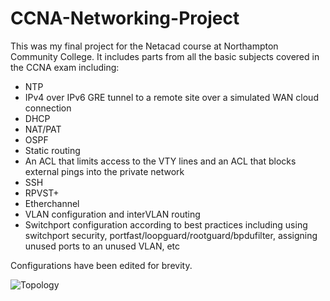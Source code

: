 # CCNA-Networking-Project
This was my final project for the Netacad course at Northampton Community College. It includes parts from all the basic subjects covered in the CCNA exam including:
   * NTP 
   * IPv4 over IPv6 GRE tunnel to a remote site over a simulated WAN cloud connection
   * DHCP
   * NAT/PAT
   * OSPF
   * Static routing
   * An ACL that limits access to the VTY lines and an ACL that blocks external pings into the private network
   * SSH 
   * RPVST+
   * Etherchannel
   * VLAN configuration and interVLAN routing
   * Switchport configuration according to best practices including using switchport security, portfast/loopguard/rootguard/bpdufilter, assigning unused          ports to an unused VLAN, etc
  
Configurations have been edited for brevity.
   
![Topology](https://i.imgur.com/cqs0M1b.png)
